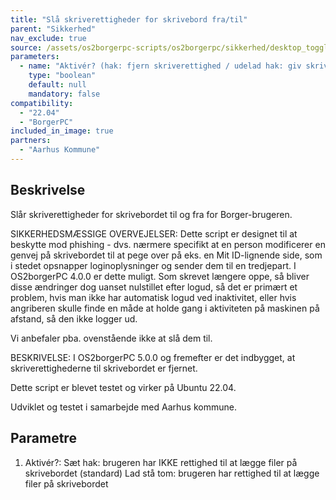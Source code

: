 ```yaml
---
title: "Slå skriverettigheder for skrivebord fra/til"
parent: "Sikkerhed"
nav_exclude: true
source: /assets/os2borgerpc-scripts/os2borgerpc/sikkerhed/desktop_toggle_writable.sh
parameters:
  - name: "Aktivér? (hak: fjern skriverettighed / udelad hak: giv skriverettighed)"
    type: "boolean"
    default: null
    mandatory: false
compatibility:  
  - "22.04"
  - "BorgerPC"
included_in_image: true
partners:
  - "Aarhus Kommune"
---
```


## Beskrivelse
Slår skriverettigheder for skrivebordet til og fra for Borger-brugeren.

SIKKERHEDSMÆSSIGE OVERVEJELSER:
Dette script er designet til at beskytte mod phishing - dvs. nærmere specifikt at en person modificerer en genvej på skrivebordet til at pege over på eks. en Mit ID-lignende side, som i stedet opsnapper loginoplysninger og sender dem til en tredjepart. I OS2borgerPC 4.0.0 er dette muligt. Som skrevet længere oppe, så bliver disse ændringer dog uanset nulstillet efter logud, så det er primært et problem, hvis man ikke har automatisk logud ved inaktivitet, eller hvis angriberen skulle finde en måde at holde gang i aktiviteten på maskinen på afstand, så den ikke logger ud.

Vi anbefaler pba. ovenstående ikke at slå dem til.

BESKRIVELSE:
I OS2borgerPC 5.0.0 og fremefter er det indbygget, at skriverettighederne til skrivebordet er fjernet.

Dette script er blevet testet og virker på Ubuntu 22.04.

Udviklet og testet i samarbejde med Aarhus kommune.

## Parametre
  1. Aktivér?: 
     Sæt hak: brugeren har IKKE rettighed til at lægge filer på skrivebordet (standard)
     Lad stå tom: brugeren har rettighed til at lægge filer på skrivebordet

